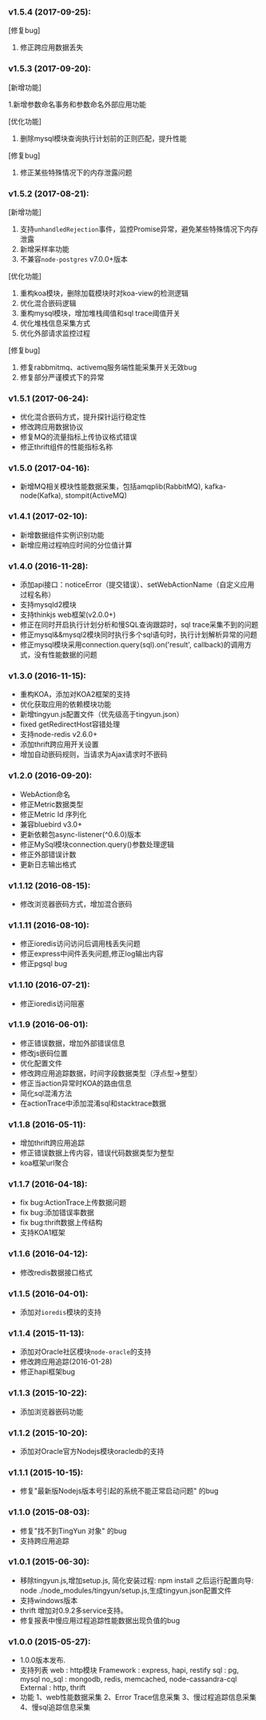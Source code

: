 ﻿### v1.5.4 (2017-09-25):
[修复bug]

  1. 修正跨应用数据丢失

### v1.5.3 (2017-09-20):
[新增功能]

  1.新增参数命名事务和参数命名外部应用功能 

[优化功能]

  1. 删除mysql模块查询执行计划前的正则匹配，提升性能

[修复bug]

  1. 修正某些特殊情况下的内存泄露问题

### v1.5.2 (2017-08-21):
[新增功能]

  1. 支持`unhandledRejection`事件，监控Promise异常，避免某些特殊情况下内存泄露
  2. 新增采样率功能
  3. 不兼容`node-postgres` v7.0.0+版本

[优化功能]

  1. 重构koa模块，删除加载模块时对koa-view的检测逻辑
  2. 优化混合嵌码逻辑
  3. 重构mysql模块，增加堆栈阈值和sql trace阈值开关
  4. 优化堆栈信息采集方式
  5. 优化外部请求监控过程

[修复bug]

  1. 修复rabbmitmq、activemq服务端性能采集开关无效bug
  2. 修复部分严谨模式下的异常 

### v1.5.1 (2017-06-24):
* 优化混合嵌码方式，提升探针运行稳定性
* 修改跨应用数据协议
* 修复MQ的流量指标上传协议格式错误
* 修正thrift组件的性能指标名称

### v1.5.0 (2017-04-16):
* 新增MQ相关模块性能数据采集，包括amqplib(RabbitMQ), kafka-node(Kafka), stompit(ActiveMQ)

### v1.4.1 (2017-02-10):
* 新增数据组件实例识别功能
* 新增应用过程响应时间的分位值计算

### v1.4.0 (2016-11-28):
* 添加api接口：noticeError（提交错误）、setWebActionName（自定义应用过程名称）
* 支持mysqld2模块
* 支持thinkjs web框架(v2.0.0+)
* 修正在同时开启执行计划分析和慢SQL查询跟踪时，sql trace采集不到的问题
* 修正mysql&&mysql2模块同时执行多个sql语句时，执行计划解析异常的问题
* 修正mysql模块采用connection.query(sql).on('result', callback)的调用方式，没有性能数据的问题

### v1.3.0 (2016-11-15):
* 重构KOA，添加对KOA2框架的支持
* 优化获取应用的依赖模块功能
* 新增tingyun.js配置文件（优先级高于tingyun.json）
* fixed getRedirectHost容错处理
* 支持node-redis v2.6.0+
* 添加thrift跨应用开关设置
* 增加自动嵌码规则，当请求为Ajax请求时不嵌码

### v1.2.0 (2016-09-20):
* WebAction命名
* 修正Metric数据类型
* 修正Metric Id 序列化
* 兼容bluebird v3.0+
* 更新依赖包async-listener(^0.6.0)版本
* 修正MySql模块connection.query()参数处理逻辑
* 修正外部错误计数
* 更新日志输出格式

### v1.1.12 (2016-08-15):
* 修改浏览器嵌码方式，增加混合嵌码

### v1.1.11 (2016-08-10):
* 修正ioredis访问访问后调用栈丢失问题
* 修正express中间件丢失问题,修正log输出内容
* 修正pgsql bug

### v1.1.10 (2016-07-21):
* 修正ioredis访问阻塞

### v1.1.9 (2016-06-01):
* 修正错误数据，增加外部错误信息
* 修改js嵌码位置
* 优化配置文件
* 修改跨应用追踪数据，时间字段数据类型（浮点型->整型）
* 修正当action异常时KOA的路由信息
* 简化sql混淆方法
* 在actionTrace中添加混淆sql和stacktrace数据

### v1.1.8 (2016-05-11):
* 增加thrift跨应用追踪
* 修正错误数据上传内容，错误代码数据类型为整型
* koa框架url聚合

### v1.1.7 (2016-04-18):
* fix bug:ActionTrace上传数据问题
* fix bug:添加错误率数据
* fix bug:thrift数据上传结构
* 支持KOA1框架

### v1.1.6 (2016-04-12):
* 修改redis数据接口格式

### v1.1.5 (2016-04-01):
* 添加对`ioredis`模块的支持

### v1.1.4 (2015-11-13):
* 添加对Oracle社区模块`node-oracle`的支持
* 修改跨应用追踪(2016-01-28)
* 修正hapi框架bug

### v1.1.3 (2015-10-22):
* 添加浏览器嵌码功能

### v1.1.2 (2015-10-20):
* 添加对Oracle官方Nodejs模块oracledb的支持

### v1.1.1 (2015-10-15):
* 修复"最新版Nodejs版本号引起的系统不能正常启动问题" 的bug

### v1.1.0 (2015-08-03):
* 修复"找不到TingYun 对象" 的bug
* 支持跨应用追踪
### v1.0.1 (2015-06-30):
* 移除tingyun.js,增加setup.js, 简化安装过程: npm install 之后运行配置向导: node ./node_modules/tingyun/setup.js,生成tingyun.json配置文件
* 支持windows版本
* thrift 增加对0.9.2多service支持。
* 修复报表中慢应用过程追踪性能数据出现负值的bug
### v1.0.0 (2015-05-27):


* 1.0.0版本发布.
* 支持列表
      web       : http模块
      Framework : express, hapi, restify
      sql       : pg, mysql
      no_sql    : mongodb, redis, memcached, node-cassandra-cql
      External  : http, thrift
* 功能
      1、web性能数据采集
      2、Error Trace信息采集
      3、慢过程追踪信息采集
      4、慢sql追踪信息采集